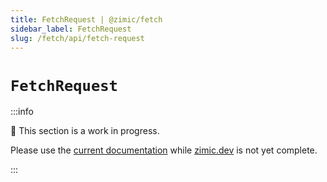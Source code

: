 ```yaml
---
title: FetchRequest | @zimic/fetch
sidebar_label: FetchRequest
slug: /fetch/api/fetch-request
---
```


# `FetchRequest`

:::info

🚧 This section is a work in progress.

Please use the [current documentation](https://github.com/zimicjs/zimic/wiki) while [zimic.dev](/) is not yet complete.

:::
